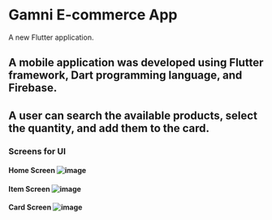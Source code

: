 # Gamni E-commerce App

A new Flutter application.
## A mobile application was developed using Flutter framework, Dart programming language, and Firebase.
## A user can search the available products, select the quantity, and add them to the card.

### Screens for UI
#### Home Screen ![image](https://user-images.githubusercontent.com/48919051/166006961-ba150cdb-de38-44e3-b606-45c6fdcb58ed.png)<br>
#### Item Screen ![image](https://user-images.githubusercontent.com/48919051/166007009-8839381b-a386-4185-9f59-dff2f89e48a2.png)<br>
#### Card Screen ![image](https://user-images.githubusercontent.com/48919051/166007240-8f097c30-a65c-4a4e-a4ba-04b65183bf5d.png)<br>

